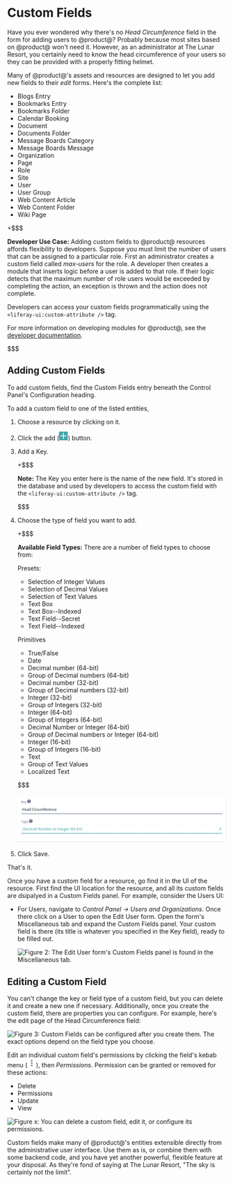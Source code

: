 # Custom Fields [](id=custom-fields)

Have you ever wondered why there's no *Head Circumference* field in the form for
adding users to @product@? Probably because most sites based on @product@ won't
need it. However, as an administrator at The Lunar Resort, you certainly need to
know the head circumference of your users so they can be provided with a
properly fitting helmet. 

Many of @product@'s assets and resources are designed to let you add new fields
to their *edit* forms. Here's the complete list:

- Blogs Entry
- Bookmarks Entry
- Bookmarks Folder
- Calendar Booking
- Document
- Documents Folder
- Message Boards Category
- Message Boards Message
- Organization
- Page
- Role
- Site
- User
- User Group
- Web Content Article
- Web Content Folder
- Wiki Page

+$$$

**Developer Use Case:** Adding custom fields to @product@ resources affords
flexibility to developers. Suppose you must limit the number of users
that can be assigned to a particular role. First an administrator creates a custom
field called *max-users* for the role. A developer then creates a module that
inserts logic before a user is added to that role. If their logic detects that
the maximum number of role users would be exceeded by completing the action, an
exception is thrown and the action does not complete.

Developers can access your custom fields programmatically using the
`<liferay-ui:custom-attribute />` tag.

For more information on developing modules for @product@, see the [developer
documentation](/develop/tutorials/-/knowledge_base/7-0/introduction-to-liferay-development).
<!-- Add link to expando tutorial when written -->

$$$

## Adding Custom Fields [](id=adding-custom-fields)

To add custom fields, find the Custom Fields entry beneath the Control Panel's
Configuration heading.

To add a custom field to one of the listed entities, 

1.  Choose a resource by clicking on it.

2.  Click the add (![Add](../../images-dxp/icon-add.png)) button.

3. Add a Key.

    +$$$

    **Note:** The Key you enter here is the name of the new field. It's stored
    in the database and used by developers to access the custom field with the
    `<liferay-ui:custom-attribute />` tag.

    $$$

4. Choose the type of field you want to add.

    +$$$

    **Available Field Types:** There are a number of field types to choose from:

    Presets:

    - Selection of Integer Values
    - Selection of Decimal Values
    - Selection of Text Values
    - Text Box
    - Text Box--Indexed
    - Text Field--Secret
    - Text Field--Indexed

    Primitives

    - True/False
    - Date
    - Decimal number (64-bit)
    - Group of Decimal numbers (64-bit)
    - Decimal number (32-bit)
    - Group of Decimal numbers (32-bit)
    - Integer (32-bit)
    - Group of Integers (32-bit)
    - Integer (64-bit)
    - Group of Integers (64-bit)
    - Decimal Number or Integer (64-bit)
    - Group of Decimal numbers or Integer (64-bit)
    - Integer (16-bit)
    - Group of Integers (16-bit)
    - Text
    - Group of Text Values
    - Localized Text

    $$$

    ![Figure 1: At The Lunar Resort, a Head Circumference field is necessary for all users.](../../images/custom-fields-user-head-circumference.png)

5. Click Save.

That's it.

Once you have a custom field for a resource, go find it in the UI of the
resource. First find the UI location for the resource, and all its custom fields
are dsipalyed in a Custom Fields panel. For example, consider the Users UI:

- For Users, navigate to *Control Panel &rarr; Users and Organizations*. Once
    there click on a User to open the Edit User form. Open the form's
    Miscellaneous tab and expand the Custom Fields panel. Your custom field is
    there (its title is whatever you specified in the Key field), ready to be
    filled out.

    ![Figure 2: The Edit User form's Custom Fields panel is found in the
    Miscellaneous tab.](../../images/custom-fields-panel.png)

## Editing a Custom Field [](id=editing-a-custom-field)

You can't change the key or field type of a custom field, but you can delete it
and create a new one if necessary. Additionally, once you create the custom
field, there are properties you can configure. For example, here's the edit page
of the Head Circumference field:

![Figure 3: Custom Fields can be configured after you create them. The exact
options depend on the field type you choose.](../../images/custom-fields-configuration.png)

Edit an individual custom field's permissions by clicking the field's kebab menu
(![Actions](../../images-dxp/icon-actions.png)), then *Permissions*.  Permission
can be granted or removed for these actions:

- Delete
- Permissions
- Update
- View

![Figure x: You can delete a custom field, edit it, or configure its
permissions.](../../images/custom-fields-edit.png)

Custom fields make many of @product@'s entities extensible directly from the
administrative user interface. Use them as is, or combine them with some backend
code, and you have yet another powerful, flexible feature at your disposal. As
they're fond of saying at The Lunar Resort, "The sky is certainly not the
limit".
